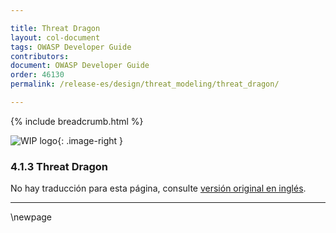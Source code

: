 ```yaml
---

title: Threat Dragon
layout: col-document
tags: OWASP Developer Guide
contributors:
document: OWASP Developer Guide
order: 46130
permalink: /release-es/design/threat_modeling/threat_dragon/

---
```


{% include breadcrumb.html %}

<style type="text/css">
.image-right {
  height: 180px;
  display: block;
  margin-left: auto;
  margin-right: auto;
  float: right;
}
</style>

![WIP logo](../../../assets/images/dg_wip.png "Work in progress"){: .image-right }

### 4.1.3 Threat Dragon

No hay traducción para esta página, consulte [versión original en inglés][release060103].

----

[release060103]: https://github.com/OWASP/www-project-developer-guide/blob/main/release/06-design/01-threat-modeling/03-threat-dragon.md

\newpage
